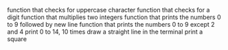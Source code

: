 function that checks for uppercase character
function that checks for a digit
function that multiplies two integers
function that prints the numbers 0 to 9 followed by new line
function that prints the numbers 0 to 9 except 2 and 4
print 0 to 14, 10 times
draw a straight line in the terminal
print a square
